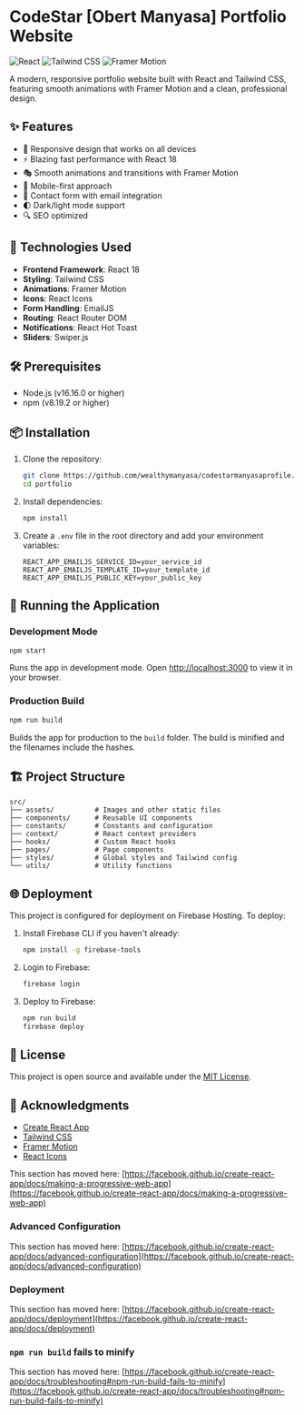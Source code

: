 # CodeStar [Obert Manyasa] Portfolio Website

![React](https://img.shields.io/badge/React-20232A?style=for-the-badge&logo=react&logoColor=61DAFB)
![Tailwind CSS](https://img.shields.io/badge/Tailwind_CSS-38B2AC?style=for-the-badge&logo=tailwind-css&logoColor=white)
![Framer Motion](https://img.shields.io/badge/Framer_Motion-0055FF?style=for-the-badge&logo=framer&logoColor=white)

A modern, responsive portfolio website built with React and Tailwind CSS, featuring smooth animations with Framer Motion and a clean, professional design.

## ✨ Features

- 🎨 Responsive design that works on all devices
- ⚡ Blazing fast performance with React 18
- 🎭 Smooth animations and transitions with Framer Motion
- 📱 Mobile-first approach
- 📧 Contact form with email integration
- 🌓 Dark/light mode support
- 🔍 SEO optimized

## 🚀 Technologies Used

- **Frontend Framework**: React 18
- **Styling**: Tailwind CSS
- **Animations**: Framer Motion
- **Icons**: React Icons
- **Form Handling**: EmailJS
- **Routing**: React Router DOM
- **Notifications**: React Hot Toast
- **Sliders**: Swiper.js

## 🛠️ Prerequisites

- Node.js (v16.16.0 or higher)
- npm (v8.19.2 or higher)

## 📦 Installation

1. Clone the repository:
   ```bash
   git clone https://github.com/wealthymanyasa/codestarmanyasaprofile.git
   cd portfolio
   ```

2. Install dependencies:
   ```bash
   npm install
   ```

3. Create a `.env` file in the root directory and add your environment variables:
   ```
   REACT_APP_EMAILJS_SERVICE_ID=your_service_id
   REACT_APP_EMAILJS_TEMPLATE_ID=your_template_id
   REACT_APP_EMAILJS_PUBLIC_KEY=your_public_key
   ```

## 🚀 Running the Application

### Development Mode

```bash
npm start
```

Runs the app in development mode. Open [http://localhost:3000](http://localhost:3000) to view it in your browser.

### Production Build

```bash
npm run build
```

Builds the app for production to the `build` folder. The build is minified and the filenames include the hashes.

## 🏗️ Project Structure

```
src/
├── assets/          # Images and other static files
├── components/      # Reusable UI components
├── constants/       # Constants and configuration
├── context/         # React context providers
├── hooks/           # Custom React hooks
├── pages/           # Page components
├── styles/          # Global styles and Tailwind config
└── utils/           # Utility functions
```

## 🌐 Deployment

This project is configured for deployment on Firebase Hosting. To deploy:

1. Install Firebase CLI if you haven't already:
   ```bash
   npm install -g firebase-tools
   ```

2. Login to Firebase:
   ```bash
   firebase login
   ```

3. Deploy to Firebase:
   ```bash
   npm run build
   firebase deploy
   ```

## 📄 License

This project is open source and available under the [MIT License](LICENSE).

## 🙏 Acknowledgments

- [Create React App](https://create-react-app.dev/)
- [Tailwind CSS](https://tailwindcss.com/)
- [Framer Motion](https://www.framer.com/motion/)
- [React Icons](https://react-icons.github.io/react-icons/)

This section has moved here: [https://facebook.github.io/create-react-app/docs/making-a-progressive-web-app](https://facebook.github.io/create-react-app/docs/making-a-progressive-web-app)

### Advanced Configuration

This section has moved here: [https://facebook.github.io/create-react-app/docs/advanced-configuration](https://facebook.github.io/create-react-app/docs/advanced-configuration)

### Deployment

This section has moved here: [https://facebook.github.io/create-react-app/docs/deployment](https://facebook.github.io/create-react-app/docs/deployment)

### `npm run build` fails to minify

This section has moved here: [https://facebook.github.io/create-react-app/docs/troubleshooting#npm-run-build-fails-to-minify](https://facebook.github.io/create-react-app/docs/troubleshooting#npm-run-build-fails-to-minify)
